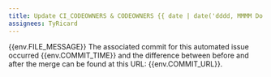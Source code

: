 ```yaml
---
title: Update CI_CODEOWNERS & CODEOWNERS {{ date | date('dddd, MMMM Do') }}
assignees: TyRicard
---
```

{{env.FILE_MESSAGE}} The associated commit for this automated issue occurred {{env.COMMIT_TIME}} and the difference between before and after the merge can be found at this URL: {{env.COMMIT_URL}}.